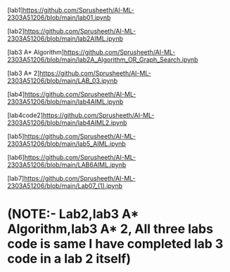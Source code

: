 [lab1]https://github.com/Sprusheeth/AI-ML-2303A51206/blob/main/lab01.ipynb

[lab2]https://github.com/Sprusheeth/AI-ML-2303A51206/blob/main/lab2AIML.ipynb

[lab3 A* Algorithm]https://github.com/Sprusheeth/AI-ML-2303A51206/blob/main/lab2A_Algorithm_OR_Graph_Search.ipynb

[lab3 A* 2]https://github.com/Sprusheeth/AI-ML-2303A51206/blob/main/LAB_03.ipynb

[lab4]https://github.com/Sprusheeth/AI-ML-2303A51206/blob/main/lab4AIML.ipynb

[lab4code2]https://github.com/Sprusheeth/AI-ML-2303A51206/blob/main/lab4AIML2.ipynb<br>

[lab5]https://github.com/Sprusheeth/AI-ML-2303A51206/blob/main/lab5_AIML.ipynb<br>

[lab6]https://github.com/Sprusheeth/AI-ML-2303A51206/blob/main/LAB6AIML.ipynb<br>

[lab7]https://github.com/Sprusheeth/AI-ML-2303A51206/blob/main/Lab07_(1).ipynb<br>

<h1>(NOTE:- Lab2,lab3 A* Algorithm,lab3 A* 2, All three labs code is same I have completed lab 3 code in a lab 2 itself)</h1>
